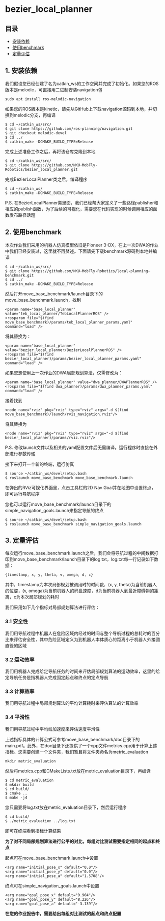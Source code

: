 # bezier_local_planner

## 目录

* [安装依赖](#1-安装依赖)
* [使用benchmark](#2-使用benchmark)
* [定量评估](#3-定量评估)

## 1. 安装依赖
我们假设您已经创建了名为catkin_ws的工作空间并完成了初始化。如果您的ROS版本是melodic，可直接用二进制安装navigation包
```
sudo apt install ros-melodic-navigation
```
如果您的ROS版本是kinetic，请先从GitHub上下载navigation源码到本地，并切换到melodic分支，再编译
```
$ cd ~/catkin_ws/src/
$ git clone https://github.com/ros-planning/navigation.git
$ git checkout melodic-devel
$ cd ../
$ catkin_make -DCMAKE_BUILD_TYPE=Release
```

完成上述准备工作之后，再将该仓库克隆到本地
```
$ cd ~/catkin_ws/src/
$ git clone https://github.com/NKU-MobFly-Robotics/bezier_local_planner.git
```

完成BezierLocalPlanner类之后，编译程序
```
$ cd ~/catkin_ws/
$ catkin_make -DCMAKE_BUILD_TYPE=Release
```
P.S. 在BezierLocalPlanner类里面，我们已经帮大家定义了一些路径publisher和相应的publish函数，为了后续的可视化，需要您在代码实现的时候调用相应的函数发布路径话题

## 2. 使用benchmark
本次作业我们采用的机器人仿真模型依旧是Pioneer 3-DX，在上一次DWA的作业中我们已经安装过，这里就不再赘述。下面请先下载benchmark源码到本地并编译
```
$ cd ~/catkin_ws/src/
$ git clone https://github.com/NKU-MobFly-Robotics/local-planning-benchmark.git
$ cd ../
$ catkin_make -DCMAKE_BUILD_TYPE=Release
```

然后打开move_base_benchmark/launch目录下的move_base_benchmark.launch，找到
```
<param name="base_local_planner" value="teb_local_planner/TebLocalPlannerROS" />
<rosparam file="$(find move_base_benchmark)/params/teb_local_planner_params.yaml" command="load" />
```
将其替换为：
```
<param name="base_local_planner" value="bezier_local_planner/BezierLocalPlannerROS" />
<rosparam file="$(find bezier_local_planner)/params/bezier_local_planner_params.yaml" command="load" />
```
如果您想使用上一次作业的DWA局部规划算法，仅需修改为：
```
<param name="base_local_planner" value="dwa_planner/DWAPlannerROS" />
<rosparam file="$(find dwa_planner)/params/dwa_planner_params.yaml" command="load" />
```
接着找到
```
<node name="rviz" pkg="rviz" type="rviz" args="-d $(find move_base_benchmark)/launch/rviz_navigation.rviz"/>
```
将其替换为
```
<node name="rviz" pkg="rviz" type="rviz" args="-d $(find bezier_local_planner)/params/rviz.rviz"/>
```

P.S. 修改launch文件以及相关的yaml配置文件后无需编译，运行程序时直接在外部进行参数传递

接下来打开一个新的终端，运行仿真
```
$ source ~/catkin_ws/devel/setup.bash
$ roslaunch move_base_benchmark move_base_benchmark.launch
```
在弹出的RViz可视化界面里，点击工具栏的2D Nav Goal并在地图中设置终点，即可运行导航程序

您也可以运行move_base_benchmark/launch目录下的simple_navigation_goals.launch来指定导航的终点
```
$ source ~/catkin_ws/devel/setup.bash
$ roslaunch move_base_benchmark simple_navigation_goals.launch
```

## 3. 定量评估
每次运行move_base_benchmark.launch之后，我们会将导航过程的中间数据打印到move_base_benchmark/launch目录下的log.txt，log.txt每一行记录如下数据：
```
{timestamp, x, y, theta, v, omega, d, c}
```
其中，timestamp为本次局部规划被调用时的时间戳，(x, y, theta)为当前机器人的位姿，(v, omega)为当前机器人的码盘速度，d为当前机器人到最近障碍物的距离，c为本次局部规划的耗时

我们采用如下几个指标对局部规划算法进行评估：

### 3.1 安全性
我们用导航过程中机器人在危险区域内经过的时间与整个导航过程的总耗时的百分比来评估安全性，其中危险区域定义为到机器人本体质心的距离小于机器人外接圆直径的区域

### 3.2 运动效率
我们用机器人完成给定导航任务的时间来评估局部规划算法的运动效率，这里的给定导航任务是指机器人完成固定起点和终点的定点导航

### 3.3 计算效率
我们用导航过程中局部规划算法的平均计算耗时来评估算法的计算效率

### 3.4 平滑性
我们用导航过程中平均线加速度来评估速度平滑性

上述指标具体的计算公式可参考move_base_benchmark/doc目录下的main.pdf。此外，在doc目录下还提供了一个cpp文件metrics.cpp用于计算上述指标。您需要创建一个文件夹，我们暂且将文件夹命名为metric_evaluation
```
mkdir metric_evaluation
```
然后将metrics.cpp和CMakeLists.txt放在metric_evaluation目录下，再编译
```
$ cd metric_evaluation
$ mkdir build
$ cd build/
$ cmake ..
$ make -j4
```
您只需要将log.txt放在metric_evaluation目录下，然后运行程序
```
$ cd build/
$ ./metric_evaluation ../log.txt
```
即可在终端看到指标计算结果

**为了对不同局部规划算法进行公平的对比，每组对比测试需要指定相同的起点和终点**

起点可在move_base_benchmark.launch中设置

```
<arg name="initial_pose_x" default="0.0"/>
<arg name="initial_pose_y" default="0.0"/>
<arg name="initial_pose_a" default="1.5708"/>
```
终点可在simple_navigation_goals.launch中设置
```
<arg name="goal_pose_x" default="9.904"/>
<arg name="goal_pose_y" default="8.226"/>
<arg name="goal_pose_a" default="-3.139"/>
```

**在您的作业报告中，需要给出每组对比测试的起点和终点配置**